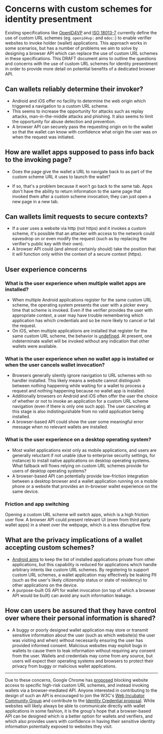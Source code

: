 # Concerns with custom schemes for identity presentment

Existing specifications like [OpenID4VP](https://openid.net/specs/openid-4-verifiable-presentations-1_0.html#name-wallet-invocation) and [ISO 18013-7](https://www.iso.org/standard/82772.html) currently define the use of custom URL schemes (eg. `openid4vp:` and `mdoc:`) to enable verifier websites to invoke holder (wallet) applications. This approach works in some scenarios, but has a number of problems we aim to solve by designing a browser API which can replace the use of custom URL schemes in these specifications. This DRAFT document aims to outline the questions and concerns with the use of custom URL schemes for identity presentment in order to provide more detail on potential benefits of a dedicated browser API.

## Can wallets reliably determine their invoker?

   - Android and iOS offer no facility to determine the web origin which triggered a navigation to a custom URL scheme.
   - This seems to increase the opportunity for attacks such as replay attacks, man-in-the-middle attacks and phishing. It also seems to limit the opportunity for abuse detection and prevention.
   - A browser API can securely pass the requesting origin on to the wallet so that the wallet can know with confidence what origin the user was on when the request was initiated.
   
## How are wallet apps supposed to pass info back to the invoking page?

  - Does the page give the wallet a URL to navigate back to as part of the custom scheme URL it uses to launch the wallet?

  - If so, that's a problem because it won't go back to the same tab. Apps don't have the ability to return information to the same page that invoked them after a custom scheme invocation; they can just open a new page in a new tab.

## Can wallets limit requests to secure contexts?

   - If a user uses a website via http (not https) and it invokes a custom scheme, it's possible that an attacker with access to the network could eavesdrop on or even modify the request (such as by replacing the verifier's public key with their own).
   - A browser API could (and almost certainly should) take the position that it will function only within the context of a secure context (https).

## User experience concerns

### What is the user experience when multiple wallet apps are installed?

   - When multiple Android applications register for the same custom URL scheme, the operating system presents the user with a picker every time that scheme is invoked. Even if the verifier provides the user with appropriate context, a user may have trouble remembering which application has which credentials and so be more likely to cancel or fail the request.
   - On iOS, when multiple applications are installed that register for the same custom URL scheme, the behavior is [undefined](https://stackoverflow.com/questions/13130442/multiple-apps-with-the-same-url-scheme-ios). At present, one indeterminate wallet will be invoked without any indication that other wallets were available.

### What is the user experience when no wallet app is installed or when the user cancels wallet invocation?

   - Browsers generally silently ignore navigation to URL schemes with no handler installed. This likely means a website cannot distinguish between nothing happening while waiting for a wallet to process a request and nothing happening because no wallet app is installed.
   - Additionally browsers on Android and iOS often offer the user the choice of whether or not to invoke an application for a custom URL scheme navigation (even if there is only one such app). The user canceling at this stage is also indistinguishable from no valid application being installed.
   - A browser-based API could show the user some meaningful error message when no relevant wallets are installed.

### What is the user experience on a desktop operating system?

   - Most wallet applications exist only as mobile applications, and users are generally reluctant if not unable (due to enterprise security settings, for instance) to install native applications on desktop operating systems. What fallback will flows relying on custom URL schemes provide for users of desktop operating systems?
   - A browser-based API can potentially provide low-friction integration between a desktop browser and a wallet application running on a mobile phone or a website that provides an in-browser wallet experience on the same device.

### Friction and app switching

Opening a custom URL scheme will switch apps, which is a high friction user flow. A browser API could present relevant UI (even from third party wallet apps) in a sheet over the webpage, which is a less disruptive flow.

## What are the privacy implications of a wallet accepting custom schemes?

   - [Android aims](https://developer.android.com/training/package-visibility) to keep the list of installed applications private from other applications, but this capability is reduced for applications which handle arbitrary intents like custom URL schemes. By registering to support custom URL schemes, a wallet application may effectively be leaking PII (such as the user's likely citizenship status or state of residency) to other applications on the device.
   - A purpose-built OS API for wallet invocation (on top of which a browser API would be built) can avoid any such information leakage.

## How can users be assured that they have control over where their personal information is shared?

   - A buggy or poorly designed wallet application may store or transmit sensitive information about the user (such as which website(s) the user was visiting and when) without necessarily ensuring the user has provided informed consent. Malicious websites may exploit bugs in wallets to cause them to leak information without requiring any consent from the user. Wallets and credentials may come from any source, but users will expect their operating systems and browsers to protect their privacy from buggy or malicious wallet applications.

<hr>

Due to these concerns, Google Chrome has [proposed](https://groups.google.com/a/chromium.org/g/blink-dev/c/wcCrcMTELS0/m/ZSPxAT0LAgAJ) blocking website access to specific high-risk custom URL schemes, and instead invoking wallets via a browser-mediated API. Anyone interested in contributing to the design of such an API is encouraged to join the W3C's [Web Incubator Community Group](https://www.w3.org/community/wicg/) and contribute to the [Identity Credential proposal](https://github.com/WICG/identity-credential/). While websites will likely always be able to communicate directly with wallet applications in some fashion, it is the group's hope that a browser-based API can be designed which is a better option for wallets and verifiers, and which also provides users with confidence in having their sensitive identity information potentially exposed to websites they visit.
